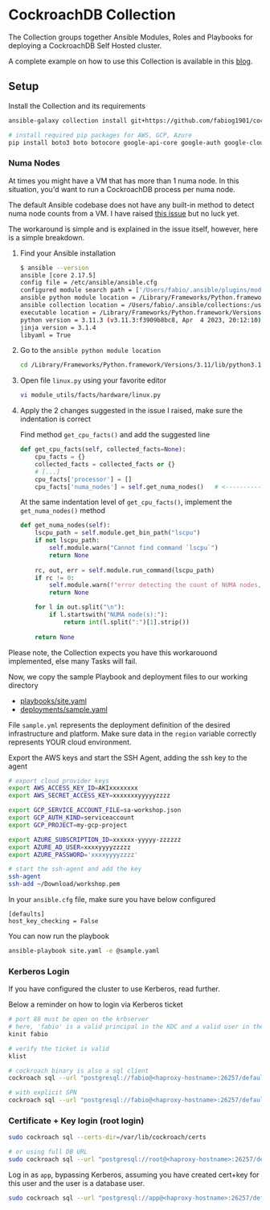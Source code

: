 # CockroachDB Collection

The Collection groups together Ansible Modules, Roles and Playbooks for deploying a CockroachDB Self Hosted cluster.

A complete example on how to use this Collection is available in this [blog](https://dev.to/cockroachlabs/deploy-cockroachdb-on-the-public-cloud-using-ansible-1ek1).

## Setup

Install the Collection and its requirements

```bash
ansible-galaxy collection install git+https://github.com/fabiog1901/cockroachdb-collection.git

# install required pip packages for AWS, GCP, Azure
pip install boto3 boto botocore google-api-core google-auth google-cloud-compute googleapis-common-protos azure-common azure-core azure-identity azure-mgmt-compute azure-mgmt-core azure-mgmt-network azure-mgmt-resource
```

### Numa Nodes

At times you might have a VM that has more than 1 numa node.
In this situation, you'd want to run a CockroachDB process per numa node.

The default Ansible codebase does not have any built-in method to detect numa node counts from a VM.
I have raised [this issue](https://github.com/ansible/ansible/issues/83833) but no luck yet.

The workaround is simple and is explained in the issue itself, however, here is a simple breakdown.

1. Find your Ansible installation

    ```bash
    $ ansible --version
    ansible [core 2.17.5]
    config file = /etc/ansible/ansible.cfg
    configured module search path = ['/Users/fabio/.ansible/plugins/modules', '/usr/share/ansible/plugins/modules']
    ansible python module location = /Library/Frameworks/Python.framework/Versions/3.11/lib/python3.11/site-packages/ansible # <--------- THIS
    ansible collection location = /Users/fabio/.ansible/collections:/usr/share/ansible/collections
    executable location = /Library/Frameworks/Python.framework/Versions/3.11/bin/ansible
    python version = 3.11.3 (v3.11.3:f3909b8bc8, Apr  4 2023, 20:12:10) [Clang 13.0.0 (clang-1300.0.29.30)] (/usr/local/bin/python3.11)
    jinja version = 3.1.4
    libyaml = True
    ```

2. Go to the `ansible python module location`
  
    ```bash
    cd /Library/Frameworks/Python.framework/Versions/3.11/lib/python3.11/site-packages/ansible
    ```

3. Open file `linux.py` using your favorite editor

    ```bash
    vi module_utils/facts/hardware/linux.py
    ```

4. Apply the 2 changes suggested in the issue I raised, make sure the indentation is correct

    Find method `get_cpu_facts()` and add the suggested line

    ```python
    def get_cpu_facts(self, collected_facts=None):
        cpu_facts = {}
        collected_facts = collected_facts or {}
        # [...]
        cpu_facts['processor'] = []
        cpu_facts['numa_nodes'] = self.get_numa_nodes()   # <------------- add this line
    ```

    At the same indentation level of `get_cpu_facts()`, implement the `get_numa_nodes()` method

    ```python
    def get_numa_nodes(self):
        lscpu_path = self.module.get_bin_path("lscpu")
        if not lscpu_path:
            self.module.warn("Cannot find command `lscpu`")
            return None
            
        rc, out, err = self.module.run_command(lscpu_path)
        if rc != 0:
            self.module.warn(f"error detecting the count of NUMA nodes, error message: {err}")
            return None

        for l in out.split("\n"):
            if l.startswith("NUMA node(s):"):
                return int(l.split(":")[1].strip())
                
        return None
    ```

Please note, the Collection expects you have this workarouond implemented, else many Tasks will fail.

Now, we copy the sample Playbook and deployment files to our working directory

- [playbooks/site.yaml](playbooks/site.yaml)
- [deployments/sample.yaml](deployments/sample.yaml)

File `sample.yml` represents the deployment definition of the desired infrastructure and platform.
Make sure data in the `region` variable correctly represents YOUR cloud environment.

Export the AWS keys and start the SSH Agent, adding the ssh key to the agent

```bash
# export cloud provider keys
export AWS_ACCESS_KEY_ID=AKIxxxxxxxx
export AWS_SECRET_ACCESS_KEY=xxxxxxxyyyyyzzzz

export GCP_SERVICE_ACCOUNT_FILE=sa-workshop.json
export GCP_AUTH_KIND=serviceaccount
export GCP_PROJECT=my-gcp-project

export AZURE_SUBSCRIPTION_ID=xxxxxx-yyyyy-zzzzzz
export AZURE_AD_USER=xxxxyyyyzzzzz
export AZURE_PASSWORD='xxxxyyyyzzzz'

# start the ssh-agent and add the key
ssh-agent
ssh-add ~/Download/workshop.pem
```

In your `ansible.cfg` file, make sure you have below configured

```text
[defaults]
host_key_checking = False 
```

You can now run the playbook

```bash
ansible-playbook site.yaml -e @sample.yaml  
```

### Kerberos Login

If you have configured the cluster to use Kerberos, read further.

Below a reminder on how to login via Kerberos ticket

```bash
# port 88 must be open on the krbserver
# here, 'fabio' is a valid principal in the KDC and a valid user in the database
kinit fabio

# verify the ticket is valid
klist

# cockroach binary is also a sql client
cockroach sql --url "postgresql://fabio@<haproxy-hostname>:26257/defaultdb?sslmode=require"

# with explicit SPN
cockroach sql --url "postgresql://fabio@<haproxy-hostname>:26257/defaultdb?sslmode=require&krbsrvname=cockroach"
```

### Certificate + Key login (root login)

```bash
sudo cockroach sql --certs-dir=/var/lib/cockroach/certs

# or using full DB URL
sudo cockroach sql --url "postgresql://root@<haproxy-hostname>:26257/defaultdb?sslmode=require&sslrootcert=/var/lib/cockroach/certs/ca.crt&sslcert=/var/lib/cockroach/certs/client.root.crt&sslkey=/var/lib/cockroach/certs/client.root.key" 
```

Log in as `app`, bypassing Kerberos, assuming you have created cert+key for this user and the user is a database user.

```bash
sudo cockroach sql --url "postgresql://app@<haproxy-hostname>:26257/defaultdb?sslmode=require&sslrootcert=ca.crt&sslcert=client.app.crt&sslkey=client.app.key" 
```
